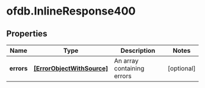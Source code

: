 # ofdb.InlineResponse400

## Properties

Name | Type | Description | Notes
------------ | ------------- | ------------- | -------------
**errors** | [**[ErrorObjectWithSource]**](ErrorObjectWithSource.md) | An array containing errors | [optional] 


